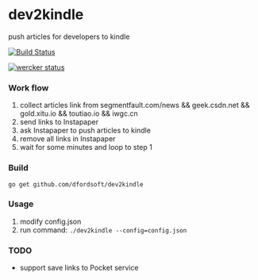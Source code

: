 # dev2kindle
push articles for developers to kindle

[![Build Status](https://secure.travis-ci.org/dfordsoft/dev2kindle.png)](https://travis-ci.org/dfordsoft/dev2kindle)

[![wercker status](https://app.wercker.com/status/31fae381bdb878554582296f8c6f14b1/m/master "wercker status")](https://app.wercker.com/project/byKey/31fae381bdb878554582296f8c6f14b1)

### Work flow
1. collect articles link from segmentfault.com/news && geek.csdn.net && gold.xitu.io && toutiao.io && iwgc.cn
2. send links to Instapaper
3. ask Instapaper to push articles to kindle
4. remove all links in Instapaper
5. wait for some minutes and loop to step 1

### Build
`go get github.com/dfordsoft/dev2kindle`

### Usage
1. modify config.json
2. run command: `./dev2kindle --config=config.json`

### TODO
- support save links to Pocket service